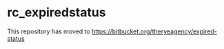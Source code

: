 rc_expiredstatus
================

This repository has moved to https://bitbucket.org/theryeagency/expired-status

